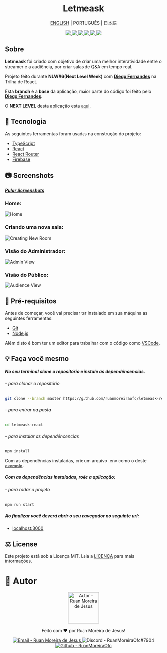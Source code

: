<h1 align="center">Letmeask</h1>

<p align="center">
  <a href="README.md">ENGLISH</a>
  |
  <a>PORTUGUÊS</a>
  |
  <a>日本語</a>
</p>

<p align="center">
    <a href="#">
      <img src="https://img.shields.io/github/languages/count/ruanmoreiraofc/letmeask-react?label=Languages&style=for-the-badge">
    </a>
    <a href="#">
      <img src="https://img.shields.io/github/last-commit/ruanmoreiraofc/letmeask-react?style=for-the-badge">
    </a>
    <a href="#CLONE">
      <img src="https://img.shields.io/github/repo-size/ruanmoreiraofc/letmeask-react?label=Last%20Git&style=for-the-badge">
    </a>
    <a href="#">
      <img src="https://img.shields.io/github/languages/code-size/ruanmoreiraofc/letmeask-react?label=Code&style=for-the-badge">
    </a>
    <a href="#LICENSE">
      <img src="https://img.shields.io/github/license/ruanmoreiraofc/letmeask-react?label=License&style=for-the-badge">
    </a>
    <a href="https://github.com/ruanmoreiraofc/letmeask-react/issues?q=is%3Aopen">
      <img src="https://img.shields.io/github/issues/ruanmoreiraofc/letmeask-react?style=for-the-badge">
    </a>
</p>

## Sobre <span id="ABOUT"></span>

**Letmeask** foi criado com objetivo de criar uma melhor interatividade entre o streamer e a audiência, por criar salas de Q&A em tempo real.

Projeto feito durante **NLW#6(Next Level Week)** com **[Diego Fernandes](https://github.com/diego3g)** na Trilha de React.

Esta **branch** é a **base** da aplicação, maior parte do código foi feito pelo **[Diego Fernandes](https://github.com/diego3g)**.

O <strong>NEXT LEVEL</strong> desta aplicação esta [aqui](https://github.com/ruanmoreiraofc/letmeask-react/tree/next-level).

## :triangular_ruler: Tecnologia <span id="TECHNOLOGY"/>

As seguintes ferramentas foram usadas na construção do projeto:

- [TypeScript](https://www.typescriptlang.org)
- [React](https://reactjs.org)
- [React Router](https://github.com/ReactTraining/react-router)
- [Firebase](https://firebase.google.com/)

## :camera: Screenshots <span id="LOOKING"/>

##### [Pular Screenshots](#CLONE)

### Home:
![Home](https://user-images.githubusercontent.com/36450847/124034099-2cec2d80-d9d1-11eb-9b8a-cc1542848b07.jpg)

### Criando uma nova sala:
![Creating New Room](https://user-images.githubusercontent.com/36450847/124034137-37a6c280-d9d1-11eb-9317-21c24d83cc8d.jpg)

### Visão do Administrador:
![Admin View](https://user-images.githubusercontent.com/36450847/124034180-45f4de80-d9d1-11eb-82e2-e155ac0b6c01.jpg)

### Visão do Público:
![Audience View](https://user-images.githubusercontent.com/36450847/124034175-43928480-d9d1-11eb-8e98-a16fb9c83f92.jpg)

## :electric_plug: Pré-requisitos <span id="CLONE"/>

Antes de começar, você vai precisar ter instalado em sua máquina as seguintes ferramentas:

- [Git](https://git-scm.com)
- [Node.js](https://nodejs.org)

Além disto é bom ter um editor para trabalhar com o código como [VSCode](https://code.visualstudio.com).

## :bulb: Faça você mesmo

##### No seu terminal clone o repositório e instale as dependêncencias.

###### - para clonar o repositório
```bash
git clone --branch master https://github.com/ruanmoreiraofc/letmeask-react.git
```
###### - para entrar na pasta
```bash
cd letmeask-react
```
###### - para instalar as dependêncencias
```bash
npm install
```

Com as dependências instaladas, crie um arquivo .env como o deste [exemplo](.env.template).

##### Com as dependências instaladas, rode a aplicação:

###### - para rodar o projeto
```bash
npm run start
```

##### Ao finalizar você deverá abrir o seu navegador no seguinte url:
- [localhost:3000](http://localhost:3000)

## :balance_scale: License <span id="LICENSE"/>

Este projeto está sob a Licença MIT. Leia a [LICENÇA](LICENSE) para mais informações.

# :boy: Autor <span id="AUTHOR"/>

<span>
<div align="center">
  <p>
    <img
      alt="Autor - Ruan Moreira de Jesus"
      title="Ruan Moreira de Jesus"
      width="100"
      src="http://github.com/ruanmoreiraofc.png">
  </p>

  Feito com :heart: por Ruan Moreira de Jesus!

  <a href="mailto:ruanmoreiraofc@hotmail.com" title="Entre em contanto!" target="_blank">
    <img alt="Email - Ruan Moreira de Jesus"
      src="https://img.shields.io/badge/Email--$?style=social&logo=microsoft-outlook" >
  </a>

  <a>
    <img
      alt="Discord - RuanMoreiraOfc#7904"
      title="RuanMoreiraOfc#7904"
      src="https://img.shields.io/badge/Discord--$?style=social&logo=discord" >
  </a>

  <a href="https://github.com/ruanmoreiraofc" title="Meu Github" target="_blank">
    <img
      alt="Github - RuanMoreiraOfc"
      src="https://img.shields.io/github/followers/ruanmoreiraofc?style=social">
  </a>
</div>
</span>